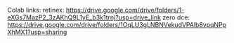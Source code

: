 Colab links:
retinex: https://drive.google.com/drive/folders/1-eXGs7MazP2_3zAKhQ9L1yE_b3k1trnj?usp=drive_link
zero dce: https://drive.google.com/drive/folders/1OqLU3gLNBNVekudVPAlb8vpqNPpXhMX1?usp=sharing
